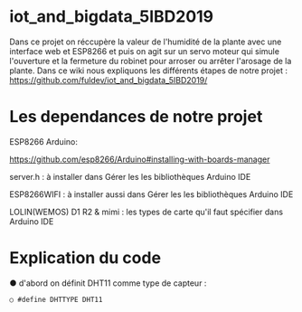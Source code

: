 # iot_and_bigdata_5IBD2019
Dans ce projet on réccupère la valeur de l'humidité de la plante avec une interface web et ESP8266 et puis on agit sur un servo moteur qui simule l'ouverture et la fermeture du robinet pour arroser ou arrêter l'arosage de la plante.
Dans ce wiki nous expliquons les différents étapes de notre projet : 
https://github.com/fuldev/iot_and_bigdata_5IBD2019/


# Les dependances de notre projet

ESP8266 Arduino:

https://github.com/esp8266/Arduino#installing-with-boards-manager

server.h    : à installer dans Gérer les les bibliothèques Arduino IDE 

ESP8266WIFI   : à installer aussi dans Gérer les les bibliothèques Arduino IDE 

LOLIN(WEMOS) D1 R2 & mimi  : les types de carte qu'il faut spécifier dans Arduino IDE


# Explication du code 

● d'abord on définit DHT11 comme type de capteur : 
>		
	○ #define DHTTYPE DHT11 
  







